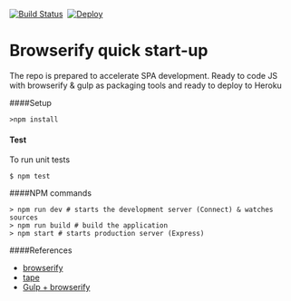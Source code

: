 [![Build Status](https://travis-ci.org/sgimeno/browserify-boilerplate.svg?branch=master)](https://travis-ci.org/sgimeno/browserify-boilerplate)
&nbsp;[![Deploy](https://www.herokucdn.com/deploy/button.svg)](https://heroku.com/deploy?template=https://github.com/sgimeno/browserify-boilerplate/tree/master)

Browserify quick start-up
=========================

 The repo is prepared to accelerate SPA development. Ready to code JS with browserify & gulp as packaging tools
 and ready to deploy to Heroku


####Setup

```
>npm install
```
#### Test

To run unit tests

`$ npm test`


####NPM commands
```
> npm run dev # starts the development server (Connect) & watches sources
> npm run build # build the application
> npm start # starts production server (Express)
```

####References

 + [browserify](http://browserify.org/)
 + [tape](https://github.com/substack/tape)
 + [Gulp + browserify](http://viget.com/extend/gulp-browserify-starter-faq)
